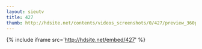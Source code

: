 ```yaml
---
layout: sieutv
title: 427
thumb: http://hdsite.net/contents/videos_screenshots/0/427/preview_360p.mp4.jpg
---
```

{% include iframe src='http://hdsite.net/embed/427' %}
 
